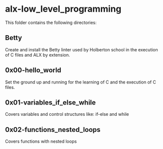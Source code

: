 # alx-low_level_programming

This folder contains the following directories:

## Betty

Create and install the Betty linter used by Holberton school in the execution of C files and ALX by extension.

## 0x00-hello_world

Set the ground up and running for the learning of C and the execution of C files.

## 0x01-variables_if_else_while

Covers variables and control structures like: if-else and while

## 0x02-functions_nested_loops

Covers functions with nested loops
